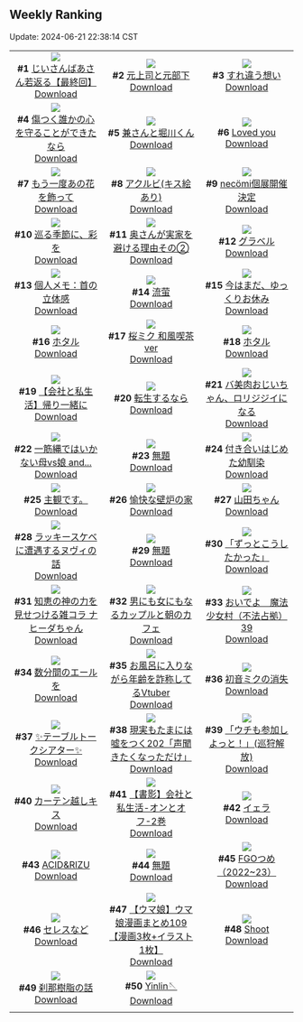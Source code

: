 ## Weekly Ranking
Update: 2024-06-21 22:38:14 CST

|      |      |      |
| :----: | :----: | :----: |
| ![](https://i.pixiv.re/c/240x480/img-master/img/2024/06/15/12/57/10/119650997_p0_master1200.jpg)<br>**#1** [じいさんばあさん若返る【最終回】](https://www.pixiv.net/artworks/119650997)<br>[Download](https://i.pixiv.re/img-original/img/2024/06/15/12/57/10/119650997_p0.png) | ![](https://i.pixiv.re/c/240x480/img-master/img/2024/06/15/00/03/16/119640302_p0_master1200.jpg)<br>**#2** [元上司と元部下](https://www.pixiv.net/artworks/119640302)<br>[Download](https://i.pixiv.re/img-original/img/2024/06/15/00/03/16/119640302_p0.jpg) | ![](https://i.pixiv.re/c/240x480/img-master/img/2024/06/15/00/00/27/119639966_p0_master1200.jpg)<br>**#3** [すれ違う想い](https://www.pixiv.net/artworks/119639966)<br>[Download](https://i.pixiv.re/img-original/img/2024/06/15/00/00/27/119639966_p0.png) |
| ![](https://i.pixiv.re/c/240x480/img-master/img/2024/06/15/00/00/31/119639984_p0_master1200.jpg)<br>**#4** [傷つく誰かの心を守ることができたなら](https://www.pixiv.net/artworks/119639984)<br>[Download](https://i.pixiv.re/img-original/img/2024/06/15/00/00/31/119639984_p0.png) | ![](https://i.pixiv.re/c/240x480/img-master/img/2024/06/14/00/00/22/119611529_p0_master1200.jpg)<br>**#5** [兼さんと堀川くん](https://www.pixiv.net/artworks/119611529)<br>[Download](https://i.pixiv.re/img-original/img/2024/06/14/00/00/22/119611529_p0.png) | ![](https://i.pixiv.re/c/240x480/img-master/img/2024/06/15/00/08/44/119640555_p0_master1200.jpg)<br>**#6** [Loved you](https://www.pixiv.net/artworks/119640555)<br>[Download](https://i.pixiv.re/img-original/img/2024/06/15/00/08/44/119640555_p0.jpg) |
| ![](https://i.pixiv.re/c/240x480/img-master/img/2024/06/16/00/01/08/119671898_p0_master1200.jpg)<br>**#7** [もう一度あの花を飾って](https://www.pixiv.net/artworks/119671898)<br>[Download](https://i.pixiv.re/img-original/img/2024/06/16/00/01/08/119671898_p0.jpg) | ![](https://i.pixiv.re/c/240x480/img-master/img/2024/06/15/14/28/24/119655329_p0_master1200.jpg)<br>**#8** [アクルビ(キス絵あり)](https://www.pixiv.net/artworks/119655329)<br>[Download](https://i.pixiv.re/img-original/img/2024/06/15/14/28/24/119655329_p0.jpg) | ![](https://i.pixiv.re/c/240x480/img-master/img/2024/06/15/00/00/29/119639975_p0_master1200.jpg)<br>**#9** [necömi個展開催決定](https://www.pixiv.net/artworks/119639975)<br>[Download](https://i.pixiv.re/img-original/img/2024/06/15/00/00/29/119639975_p0.png) |
| ![](https://i.pixiv.re/c/240x480/img-master/img/2024/06/16/10/49/33/119683453_p0_master1200.jpg)<br>**#10** [巡る季節に、彩を](https://www.pixiv.net/artworks/119683453)<br>[Download](https://i.pixiv.re/img-original/img/2024/06/16/10/49/33/119683453_p0.jpg) | ![](https://i.pixiv.re/c/240x480/img-master/img/2024/06/15/00/07/04/119640552_p0_master1200.jpg)<br>**#11** [奥さんが実家を避ける理由その②](https://www.pixiv.net/artworks/119640552)<br>[Download](https://i.pixiv.re/img-original/img/2024/06/15/00/07/04/119640552_p0.jpg) | ![](https://i.pixiv.re/c/240x480/img-master/img/2024/06/15/17/31/01/119659249_p0_master1200.jpg)<br>**#12** [グラベル](https://www.pixiv.net/artworks/119659249)<br>[Download](https://i.pixiv.re/img-original/img/2024/06/15/17/31/01/119659249_p0.jpg) |
| ![](https://i.pixiv.re/c/240x480/img-master/img/2024/06/15/06/00/10/119646629_p0_master1200.jpg)<br>**#13** [個人メモ：首の立体感](https://www.pixiv.net/artworks/119646629)<br>[Download](https://i.pixiv.re/img-original/img/2024/06/15/06/00/10/119646629_p0.jpg) | ![](https://i.pixiv.re/c/240x480/img-master/img/2024/06/15/00/02/24/119640233_p0_master1200.jpg)<br>**#14** [流萤](https://www.pixiv.net/artworks/119640233)<br>[Download](https://i.pixiv.re/img-original/img/2024/06/15/00/02/24/119640233_p0.jpg) | ![](https://i.pixiv.re/c/240x480/img-master/img/2024/06/15/19/37/10/119662749_p0_master1200.jpg)<br>**#15** [今はまだ、ゆっくりお休み](https://www.pixiv.net/artworks/119662749)<br>[Download](https://i.pixiv.re/img-original/img/2024/06/15/19/37/10/119662749_p0.png) |
| ![](https://i.pixiv.re/c/240x480/img-master/img/2024/06/14/00/05/13/119611922_p0_master1200.jpg)<br>**#16** [ホタル](https://www.pixiv.net/artworks/119611922)<br>[Download](https://i.pixiv.re/img-original/img/2024/06/14/00/05/13/119611922_p0.jpg) | ![](https://i.pixiv.re/c/240x480/img-master/img/2024/06/15/00/01/09/119640093_p0_master1200.jpg)<br>**#17** [桜ミク 和風喫茶ver](https://www.pixiv.net/artworks/119640093)<br>[Download](https://i.pixiv.re/img-original/img/2024/06/15/00/01/09/119640093_p0.jpg) | ![](https://i.pixiv.re/c/240x480/img-master/img/2024/06/15/01/00/03/119642269_p0_master1200.jpg)<br>**#18** [ホタル](https://www.pixiv.net/artworks/119642269)<br>[Download](https://i.pixiv.re/img-original/img/2024/06/15/01/00/03/119642269_p0.jpg) |
| ![](https://i.pixiv.re/c/240x480/img-master/img/2024/06/14/12/00/15/119622508_p0_master1200.jpg)<br>**#19** [【会社と私生活】帰り一緒に](https://www.pixiv.net/artworks/119622508)<br>[Download](https://i.pixiv.re/img-original/img/2024/06/14/12/00/15/119622508_p0.jpg) | ![](https://i.pixiv.re/c/240x480/img-master/img/2024/06/14/07/30/01/119618870_p0_master1200.jpg)<br>**#20** [転生するなら](https://www.pixiv.net/artworks/119618870)<br>[Download](https://i.pixiv.re/img-original/img/2024/06/14/07/30/01/119618870_p0.jpg) | ![](https://i.pixiv.re/c/240x480/img-master/img/2024/06/15/00/04/33/119640408_p0_master1200.jpg)<br>**#21** [バ美肉おじいちゃん、ロリジジイになる](https://www.pixiv.net/artworks/119640408)<br>[Download](https://i.pixiv.re/img-original/img/2024/06/15/00/04/33/119640408_p0.jpg) |
| ![](https://i.pixiv.re/c/240x480/img-master/img/2024/06/14/00/09/09/119612061_p0_master1200.jpg)<br>**#22** [一筋縄ではいかない母vs娘 and...](https://www.pixiv.net/artworks/119612061)<br>[Download](https://i.pixiv.re/img-original/img/2024/06/14/00/09/09/119612061_p0.jpg) | ![](https://i.pixiv.re/c/240x480/img-master/img/2024/06/15/18/25/13/119660806_p0_master1200.jpg)<br>**#23** [無題](https://www.pixiv.net/artworks/119660806)<br>[Download](https://i.pixiv.re/img-original/img/2024/06/15/18/25/13/119660806_p0.png) | ![](https://i.pixiv.re/c/240x480/img-master/img/2024/06/15/00/03/13/119640294_p0_master1200.jpg)<br>**#24** [付き合いはじめた幼馴染](https://www.pixiv.net/artworks/119640294)<br>[Download](https://i.pixiv.re/img-original/img/2024/06/15/00/03/13/119640294_p0.jpg) |
| ![](https://i.pixiv.re/c/240x480/img-master/img/2024/06/15/22/43/59/119669061_p0_master1200.jpg)<br>**#25** [主観です。](https://www.pixiv.net/artworks/119669061)<br>[Download](https://i.pixiv.re/img-original/img/2024/06/15/22/43/59/119669061_p0.jpg) | ![](https://i.pixiv.re/c/240x480/img-master/img/2024/06/15/08/55/06/119648951_p0_master1200.jpg)<br>**#26** [愉快な壁炉の家](https://www.pixiv.net/artworks/119648951)<br>[Download](https://i.pixiv.re/img-original/img/2024/06/15/08/55/06/119648951_p0.jpg) | ![](https://i.pixiv.re/c/240x480/img-master/img/2024/06/15/00/02/14/119640217_p0_master1200.jpg)<br>**#27** [山田ちゃん](https://www.pixiv.net/artworks/119640217)<br>[Download](https://i.pixiv.re/img-original/img/2024/06/15/00/02/14/119640217_p0.png) |
| ![](https://i.pixiv.re/c/240x480/img-master/img/2024/06/16/10/55/17/119683560_p0_master1200.jpg)<br>**#28** [ラッキースケベに遭遇するヌヴィの話](https://www.pixiv.net/artworks/119683560)<br>[Download](https://i.pixiv.re/img-original/img/2024/06/16/10/55/17/119683560_p0.jpg) | ![](https://i.pixiv.re/c/240x480/img-master/img/2024/06/16/17/30/06/119692892_p0_master1200.jpg)<br>**#29** [無題](https://www.pixiv.net/artworks/119692892)<br>[Download](https://i.pixiv.re/img-original/img/2024/06/16/17/30/06/119692892_p0.jpg) | ![](https://i.pixiv.re/c/240x480/img-master/img/2024/06/15/00/56/40/119642180_p0_master1200.jpg)<br>**#30** [「ずっとこうしたかった」](https://www.pixiv.net/artworks/119642180)<br>[Download](https://i.pixiv.re/img-original/img/2024/06/15/00/56/40/119642180_p0.jpg) |
| ![](https://i.pixiv.re/c/240x480/img-master/img/2024/06/14/00/10/25/119612110_p0_master1200.jpg)<br>**#31** [知恵の神の力を見せつける雑コラ ナヒーダちゃん](https://www.pixiv.net/artworks/119612110)<br>[Download](https://i.pixiv.re/img-original/img/2024/06/14/00/10/25/119612110_p0.png) | ![](https://i.pixiv.re/c/240x480/img-master/img/2024/06/16/00/01/55/119672001_p0_master1200.jpg)<br>**#32** [男にも女にもなるカップルと朝のカフェ](https://www.pixiv.net/artworks/119672001)<br>[Download](https://i.pixiv.re/img-original/img/2024/06/16/00/01/55/119672001_p0.jpg) | ![](https://i.pixiv.re/c/240x480/img-master/img/2024/06/15/13/37/08/119654272_p0_master1200.jpg)<br>**#33** [おいでよ　魔法少女村（不法占拠）39](https://www.pixiv.net/artworks/119654272)<br>[Download](https://i.pixiv.re/img-original/img/2024/06/15/13/37/08/119654272_p0.png) |
| ![](https://i.pixiv.re/c/240x480/img-master/img/2024/06/15/00/56/41/119642181_p0_master1200.jpg)<br>**#34** [数分間のエールを](https://www.pixiv.net/artworks/119642181)<br>[Download](https://i.pixiv.re/img-original/img/2024/06/15/00/56/41/119642181_p0.png) | ![](https://i.pixiv.re/c/240x480/img-master/img/2024/06/15/21/09/13/119665679_p0_master1200.jpg)<br>**#35** [お風呂に入りながら年齢を詐称してるVtuber](https://www.pixiv.net/artworks/119665679)<br>[Download](https://i.pixiv.re/img-original/img/2024/06/15/21/09/13/119665679_p0.png) | ![](https://i.pixiv.re/c/240x480/img-master/img/2024/06/15/17/30/04/119659211_p0_master1200.jpg)<br>**#36** [初音ミクの消失](https://www.pixiv.net/artworks/119659211)<br>[Download](https://i.pixiv.re/img-original/img/2024/06/15/17/30/04/119659211_p0.png) |
| ![](https://i.pixiv.re/c/240x480/img-master/img/2024/06/15/19/26/47/119662473_p0_master1200.jpg)<br>**#37** [✨テーブルトークシアター✨](https://www.pixiv.net/artworks/119662473)<br>[Download](https://i.pixiv.re/img-original/img/2024/06/15/19/26/47/119662473_p0.jpg) | ![](https://i.pixiv.re/c/240x480/img-master/img/2024/06/16/18/01/04/119693924_p0_master1200.jpg)<br>**#38** [現実もたまには嘘をつく202「声聞きたくなっただけ」](https://www.pixiv.net/artworks/119693924)<br>[Download](https://i.pixiv.re/img-original/img/2024/06/16/18/01/04/119693924_p0.jpg) | ![](https://i.pixiv.re/c/240x480/img-master/img/2024/06/15/21/43/44/119666889_p0_master1200.jpg)<br>**#39** [「ウチも参加しよっと！」(巡狩解放)](https://www.pixiv.net/artworks/119666889)<br>[Download](https://i.pixiv.re/img-original/img/2024/06/15/21/43/44/119666889_p0.png) |
| ![](https://i.pixiv.re/c/240x480/img-master/img/2024/06/15/19/23/33/119662394_p0_master1200.jpg)<br>**#40** [カーテン越しキス](https://www.pixiv.net/artworks/119662394)<br>[Download](https://i.pixiv.re/img-original/img/2024/06/15/19/23/33/119662394_p0.jpg) | ![](https://i.pixiv.re/c/240x480/img-master/img/2024/06/15/12/10/16/119652517_p0_master1200.jpg)<br>**#41** [【書影】会社と私生活-オンとオフ-2巻](https://www.pixiv.net/artworks/119652517)<br>[Download](https://i.pixiv.re/img-original/img/2024/06/15/12/10/16/119652517_p0.jpg) | ![](https://i.pixiv.re/c/240x480/img-master/img/2024/06/16/00/16/11/119672721_p0_master1200.jpg)<br>**#42** [イェラ](https://www.pixiv.net/artworks/119672721)<br>[Download](https://i.pixiv.re/img-original/img/2024/06/16/00/16/11/119672721_p0.jpg) |
| ![](https://i.pixiv.re/c/240x480/img-master/img/2024/06/14/01/25/53/119614191_p0_master1200.jpg)<br>**#43** [ACID&RIZU](https://www.pixiv.net/artworks/119614191)<br>[Download](https://i.pixiv.re/img-original/img/2024/06/14/01/25/53/119614191_p0.jpg) | ![](https://i.pixiv.re/c/240x480/img-master/img/2024/06/14/21/17/08/119634427_p0_master1200.jpg)<br>**#44** [無題](https://www.pixiv.net/artworks/119634427)<br>[Download](https://i.pixiv.re/img-original/img/2024/06/14/21/17/08/119634427_p0.jpg) | ![](https://i.pixiv.re/c/240x480/img-master/img/2024/06/15/00/06/43/119640540_p0_master1200.jpg)<br>**#45** [FGOつめ（2022~23）](https://www.pixiv.net/artworks/119640540)<br>[Download](https://i.pixiv.re/img-original/img/2024/06/15/00/06/43/119640540_p0.png) |
| ![](https://i.pixiv.re/c/240x480/img-master/img/2024/06/15/19/18/45/119659700_p0_master1200.jpg)<br>**#46** [セレスなど](https://www.pixiv.net/artworks/119659700)<br>[Download](https://i.pixiv.re/img-original/img/2024/06/15/19/18/45/119659700_p0.png) | ![](https://i.pixiv.re/c/240x480/img-master/img/2024/06/14/00/39/44/119613046_p0_master1200.jpg)<br>**#47** [【ウマ娘】ウマ娘漫画まとめ109【漫画3枚+イラスト1枚】](https://www.pixiv.net/artworks/119613046)<br>[Download](https://i.pixiv.re/img-original/img/2024/06/14/00/39/44/119613046_p0.jpg) | ![](https://i.pixiv.re/c/240x480/img-master/img/2024/06/14/00/00/17/119611510_p0_master1200.jpg)<br>**#48** [Shoot](https://www.pixiv.net/artworks/119611510)<br>[Download](https://i.pixiv.re/img-original/img/2024/06/14/00/00/17/119611510_p0.jpg) |
| ![](https://i.pixiv.re/c/240x480/img-master/img/2024/06/15/16/31/58/119657891_p0_master1200.jpg)<br>**#49** [刹那樹脂の話](https://www.pixiv.net/artworks/119657891)<br>[Download](https://i.pixiv.re/img-original/img/2024/06/15/16/31/58/119657891_p0.png) | ![](https://i.pixiv.re/c/240x480/img-master/img/2024/06/16/20/04/27/119697957_p0_master1200.jpg)<br>**#50** [Yinlin🪡](https://www.pixiv.net/artworks/119697957)<br>[Download](https://i.pixiv.re/img-original/img/2024/06/16/20/04/27/119697957_p0.jpg) |
|      |
